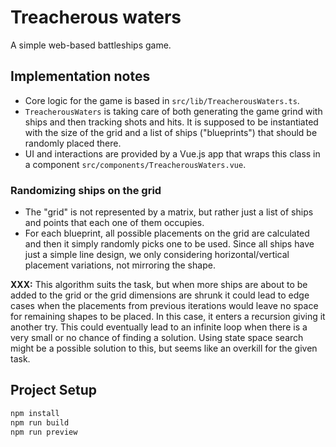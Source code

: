 # Treacherous waters

A simple web-based battleships game.

## Implementation notes

- Core logic for the game is based in `src/lib/TreacherousWaters.ts`.
- `TreacherousWaters` is taking care of both generating the game grind with ships and then tracking shots and hits. It is supposed to be instantiated with the size of the grid and a list of ships ("blueprints") that should be randomly placed there.
- UI and interactions are provided by a Vue.js app that wraps this class in a component `src/components/TreacherousWaters.vue`.

### Randomizing ships on the grid

- The "grid" is not represented by a matrix, but rather just a list of ships and points that each one of them occupies.
- For each blueprint, all possible placements on the grid are calculated and then it simply randomly picks one to be used. Since all ships have just a simple line design, we only considering horizontal/vertical placement variations, not mirroring the shape.

**XXX:** This algorithm suits the task, but when more ships are about to be added to the grid or the grid dimensions are shrunk it could lead to edge cases when the placements from previous iterations would leave no space for remaining shapes to be placed. In this case, it enters a recursion giving it another try. This could eventually lead to an infinite loop when there is a very small or no chance of finding a solution. Using state space search might be a possible solution to this, but seems like an overkill for the given task.

## Project Setup

```sh
npm install
npm run build
npm run preview
```
